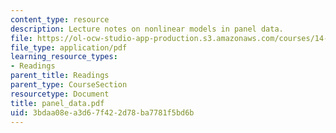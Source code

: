 ```yaml
---
content_type: resource
description: Lecture notes on nonlinear models in panel data.
file: https://ol-ocw-studio-app-production.s3.amazonaws.com/courses/14-386-new-econometric-methods-spring-2007/3bdaa08ea3d67f422d78ba7781f5bd6b_panel_data.pdf
file_type: application/pdf
learning_resource_types:
- Readings
parent_title: Readings
parent_type: CourseSection
resourcetype: Document
title: panel_data.pdf
uid: 3bdaa08e-a3d6-7f42-2d78-ba7781f5bd6b
---
```

